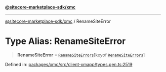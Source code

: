 [**@sitecore-marketplace-sdk/xmc**](../README.md)

***

[@sitecore-marketplace-sdk/xmc](../README.md) / RenameSiteError

# Type Alias: RenameSiteError

> **RenameSiteError** = [`RenameSiteErrors`](RenameSiteErrors.md)\[keyof [`RenameSiteErrors`](RenameSiteErrors.md)\]

Defined in: [packages/xmc/src/client-xmapp/types.gen.ts:2519](https://github.com/Sitecore/sitecore-marketplace-sdk/blob/af886e6134b8d1079ef5b8ef70b7eb2f1d9c8aeb/packages/xmc/src/client-xmapp/types.gen.ts#L2519)
